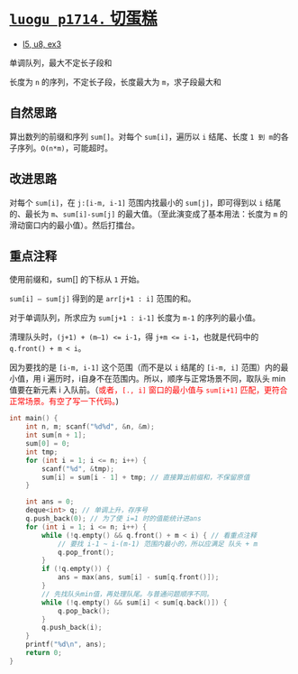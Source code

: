 # [`luogu p1714.` 切蛋糕](https://www.luogu.com.cn/problem/P1714)

- [l5, u8, ex3](https://oj.youdao.com/course/37/276/1#/1/14200)

单调队列，最大不定长子段和

长度为 `n` 的序列，不定长子段，长度最大为 `m`，求子段最大和

## 自然思路

算出数列的前缀和序列 `sum[]`。对每个 `sum[i]`，遍历以 `i` 结尾、长度 `1 到 m`的各子序列。`O(n*m)`，可能超时。

## 改进思路

对每个 `sum[i]`，在 `j:[i-m, i-1]` 范围内找最小的 `sum[j]`，即可得到以 `i` 结尾的、最长为 `m`、`sum[i]-sum[j]` 的最大值。（至此演变成了基本用法：长度为 `m` 的滑动窗口内的最小值）。然后打擂台。

## 重点注释

使用前缀和，sum[] 的下标从 `1` 开始。

`sum[i] – sum[j]` 得到的是 `arr[j+1 : i]` 范围的和。

对于单调队列，所求应为 `sum[j+1 : i-1]` 长度为 `m-1` 的序列的最小值。

清理队头时，`(j+1) + (m–1) <= i-1`，得 `j+m <= i-1`，也就是代码中的 `q.front() + m < i`。

因为要找的是 `[i-m, i-1]` 这个范围（而不是以 `i` 结尾的 `[i-m, i]` 范围）内的最小值，用 i 遍历时，i自身不在范围内。所以，顺序与正常场景不同，取队头 min 值要在新元素 i 入队前。（<font color=red>或者，`[., i]` 窗口的最小值与 `sum[i+1]` 匹配，更符合正常场景。有空了写一下代码。</font>)

```cpp
int main() {
    int n, m; scanf("%d%d", &n, &m);
    int sum[n + 1];
    sum[0] = 0;
    int tmp;
    for (int i = 1; i <= n; i++) {
        scanf("%d", &tmp);
        sum[i] = sum[i - 1] + tmp; // 直接算出前缀和，不保留原值
    }

    int ans = 0;
    deque<int> q; // 单调上升，存序号
    q.push_back(0); // 为了使 i=1 时的值能统计进ans
    for (int i = 1; i <= n; i++) {
        while (!q.empty() && q.front() + m < i) { // 看重点注释
            // 要找 i-1 ~ i-(m-1) 范围内最小的，所以应满足 队头 + m 
            q.pop_front();
        }
        if (!q.empty()) {
            ans = max(ans, sum[i] - sum[q.front()]);
        }
        // 先找队头min值，再处理队尾。与普通问题顺序不同。
        while (!q.empty() && sum[i] < sum[q.back()]) {
            q.pop_back();
        }
        q.push_back(i);
    }
    printf("%d\n", ans);
    return 0;
}
```